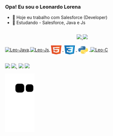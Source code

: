 ### Opa! Eu sou o Leonardo Lorena
- 🔭 Hoje eu trabalho com Salesforce (Developer)
- 🌱 Estudando - Salesforce, Java e Js 
##
<div align="center">
  <a href="https://github.com/LeoLorena">
  <img height="150em" src="https://github-readme-stats.vercel.app/api?username=LeoLorena&show_icons=true&theme=tokyonight&include_all_commits=true&count_private=true"/>
  <img height="150em" src="https://github-readme-stats.vercel.app/api/top-langs/?username=LeoLorena&layout=compact&langs_count=7&theme=tokyonight"/>
</div>
<div style="display: inline_block"><br>
  <img align="center" alt="Leo-Java" height="30" width="40" src=https://cdn.jsdelivr.net/gh/devicons/devicon/icons/java/java-original.svg>
  <img align="center" alt="Leo-Js" height="30" width="40" src="https://cdn.jsdelivr.net/gh/devicons/devicon/icons/javascript/javascript-original.svg">
  <img align="center" alt="Leo-HTML" height="30" width="40" src="https://raw.githubusercontent.com/devicons/devicon/master/icons/html5/html5-original.svg">
  <img align="center" alt="Leo-CSS" height="30" width="40" src="https://raw.githubusercontent.com/devicons/devicon/master/icons/css3/css3-original.svg">
  <img align="center" alt="Leo-Python" height="30" width="40" src="https://raw.githubusercontent.com/devicons/devicon/master/icons/python/python-original.svg">
  <img align="center" alt="Leo-C" height="30" width="40" src="https://cdn.jsdelivr.net/gh/devicons/devicon/icons/c/c-original.svg">
</div>
  
##
  
<div>
  
  <a href="https://trailblazer.me/id/lbotelho2" target="_blank"><img src="https://img.shields.io/badge/Salesforce-00A1E0?style=for-the-badge&logo=Salesforce&logoColor=white" target="_blank"></a>
  <a href="https://www.linkedin.com/in/leonardo-lorena-botelho-228492200/" target="_blank"><img src="https://img.shields.io/badge/-LinkedIn-%230077B5?style=for-the-badge&logo=linkedin&logoColor=white" target="_blank"></a>,
  <a href="mailto:leolorena05@hotmail.com" target="_blank"><img src="https://img.shields.io/badge/Microsoft_Outlook-0078D4?style=for-the-badge&logo=microsoft-outlook&logoColor=white" target="_blank"></a>
  <a href = "mailto:leolorena09@gmail.com"><img src="https://img.shields.io/badge/Gmail-D14836?style=for-the-badge&logo=gmail&logoColor=white" target="_blank"></a>
  
  ![Snake animation](https://github.com/rafaballerini/rafaballerini/blob/output/github-contribution-grid-snake.svg)
</div>
